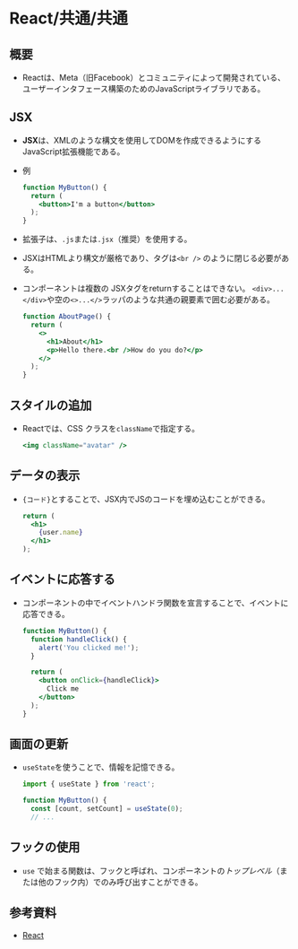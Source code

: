 # React/共通/共通

## 概要

- Reactは、Meta（旧Facebook）とコミュニティによって開発されている、ユーザーインタフェース構築のためのJavaScriptライブラリである。

## JSX

- **JSX**は、XMLのような構文を使用してDOMを作成できるようにするJavaScript拡張機能である。

- 例

  ```jsx
  function MyButton() {
    return (
      <button>I'm a button</button>
    );
  }
  ```

- 拡張子は、`.js`または`.jsx`（推奨）を使用する。

- JSXはHTMLより構文が厳格であり、タグは`<br />` のように閉じる必要がある。

- コンポーネントは複数の JSXタグをreturnすることはできない。
  `<div>...</div>`や空の`<>...</>`ラッパのような共通の親要素で囲む必要がある。
  
  ```jsx
  function AboutPage() {
    return (
      <>
        <h1>About</h1>
        <p>Hello there.<br />How do you do?</p>
      </>
    );
  }
  ```

## スタイルの追加

- Reactでは、CSS クラスを`className`で指定する。

  ```jsx
  <img className="avatar" />
  ```

## データの表示

- `{コード}`とすることで、JSX内でJSのコードを埋め込むことができる。

  ```jsx
  return (
    <h1>
      {user.name}
    </h1>
  );
  ```

## イベントに応答する

- コンポーネントの中でイベントハンドラ関数を宣言することで、イベントに応答できる。

  ```jsx
  function MyButton() {
    function handleClick() {
      alert('You clicked me!');
    }
  
    return (
      <button onClick={handleClick}>
        Click me
      </button>
    );
  }
  ```

## 画面の更新

- `useState`を使うことで、情報を記憶できる。

  ```jsx
  import { useState } from 'react';
  
  function MyButton() {
    const [count, setCount] = useState(0);
    // ...
  ```

## フックの使用

- `use` で始まる関数は、フックと呼ばれ、コンポーネントの*トップレベル*（または他のフック内）でのみ呼び出すことができる。

## 参考資料

- [React](https://ja.react.dev/)
